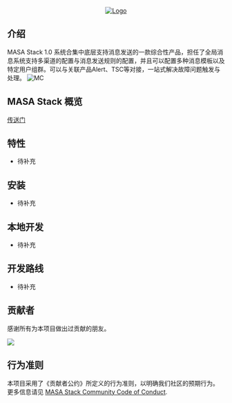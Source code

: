 <p align="center">
  <a href="https://www.masastack.com/stack" target="_blank">
    <img alt="Logo" src="https://cdn.masastack.com/images/MC.png">
  </a>
</p>

## 介绍

MASA Stack 1.0 系统合集中底层支持消息发送的一款综合性产品，担任了全局消息系统支持多渠道的配置与消息发送规则的配置，并且可以配置多种消息模板以及特定用户组群。可以与关联产品Alert、TSC等对接，一站式解决故障问题触发与处理。
![MC](http://cdn.masastack.com/stack/doc/mc/introduce.png)

## MASA Stack 概览
[传送门](https://github.com/masastack/MASA.Stack)

## 特性
- 待补充

## 安装
- 待补充


## 本地开发
- 待补充

## 开发路线
- 待补充

## 贡献者

感谢所有为本项目做出过贡献的朋友。

<a href="https://github.com/masastack/MASA.MC/graphs/contributors"> 
    <img src="https://contrib.rocks/image?repo=masastack/MASA.MC" /> 
</a>

## 行为准则

本项目采用了《贡献者公约》所定义的行为准则，以明确我们社区的预期行为。
更多信息请见 [MASA Stack Community Code of Conduct](https://github.com/masastack/community/blob/main/CODE-OF-CONDUCT.md).

